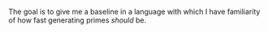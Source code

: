 
The goal is to give me a baseline in a language with which I have familiarity of how fast generating primes _should_ be. 



